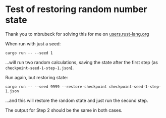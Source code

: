 # Test of restoring random number state

Thank you to mbrubeck for solving this for me on [users.rust-lang.org]( https://users.rust-lang.org/t/saving-and-restoring-the-state-of-a-seedablerng/52642/2?u=d6y)

When run with just a seed:

```
cargo run -- --seed 1
```

...will run two random calculations, 
saving the state after the first step (as `checkpoint-seed-1-step-1.json`).

Run again, but restoring state:

```
cargo run -- --seed 9999 --restore-checkpoint checkpoint-seed-1-step-1.json
```

...and this will restore the random state and just run the second step.

The output for Step 2 should be the same in both cases.

